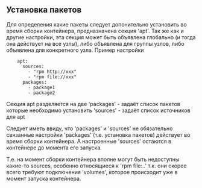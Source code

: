 Установка пакетов
-----------------
Для определения какие пакеты следует допонительно установить во время сборки контейнера,
предназначена секция 'apt'. Так же как и другие настройки, эта секция может быть объявлена
глобально (и тогда она действует на все узлы), либо объявлена для группы узлов,
либо объявлена для конкретного узла.
Пример настройки

        apt:
          sources:
            - "rpm http://xxx"
            - "rpm file://xxx"
          packages:
            - package1
            - package2
            
Секция apt разделяется на две 
'packages' - задаёт список пакетов которые необходимо установить
'sources' - задаёт список источников для apt

Следует иметь ввиду, что 'packages' и 'sources' не обязательно связанные настройки
'packages' (т.е. установка пакетов) действует во время сборки контейнера. 
А настроенные 'sources' остаются в контейнере до момента его запуска.

Т.е. на момент сборки контейнера вполне могут быть недоступны какие-то sources,
особенно относящиеся к 'rpm file:..' т.к. они скорее всего требуют подключения 'volumes',
которое происходит уже в момент запуска контейнера.
